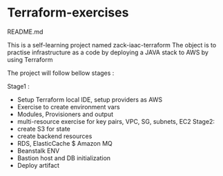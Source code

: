 # Terraform-exercises

README.md

This is a self-learning project named zack-iaac-terraform
The object is to practise infrastructure as a code by deploying a JAVA stack to AWS by using Terraform

The project will follow bellow stages :

Stage1 :
- Setup Terraform local IDE, setup providers as AWS
- Exercise to create environment vars
- Modules, Provisioners and output
- multi-resource exercise for key pairs, VPC, SG, subnets, EC2
Stage2:
- create S3 for state
- create backend resources
- RDS, ElasticCache $ Amazon MQ
- Beanstalk ENV
- Bastion host and DB initialization
- Deploy artifact


